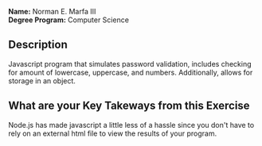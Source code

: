 **Name:** Norman E. Marfa III <br/>
**Degree Program:** Computer Science <br/>


## Description

Javascript program that simulates password validation, includes checking for amount of lowercase, uppercase, and numbers. Additionally, allows for storage in an object.


## What are your Key Takeways from this Exercise

Node.js has made javascript a little less of a hassle since you don't have to rely on an external html file to view the results of your program.